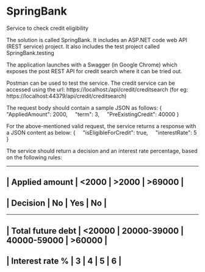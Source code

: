 # SpringBank
 Service to check credit eligibility

The solution is called SpringBank. It includes an ASP.NET code web API (REST service) project. It also includes the test project called SpringBank.testing

The application launches with a Swagger (in Google Chrome) which exposes the post REST API for credit search where it can be tried out. 

Postman can be used to test the service. The credit service can be accessed using the url:
https://localhost:<portnumber>/api/credit/creditsearch (for eg: https://localhost:44379/api/credit/creditsearch)

The request body should contain a sample JSON as follows:
{
    "AppliedAmount": 2000,
    "term": 3,
    "PreExistingCredit": 40000
}

For the above-mentioned valid request, the service returns a response with a JSON content as below:
{
    "isEligibleForCredit": true,
    "interestRate": 5
}

The service should return a decision and an interest rate percentage, based on the following rules:

-------------------------------------------------------------------------
| Applied amount 	|	<2000 	|	>2000 	|	>69000	|
-------------------------------------------------------------------------
| Decision 		|	No 	|	Yes 	|	No	|
-------------------------------------------------------------------------


---------------------------------------------------------------------------------------------------------
| Total future debt 	|	<20000	|	20000-39000	|	40000-59000	|	>60000	|
---------------------------------------------------------------------------------------------------------
| Interest rate % 	|	3 	|	4 		|	5 		|	6	|
---------------------------------------------------------------------------------------------------------